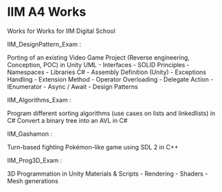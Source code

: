 # IIM A4 Works
Works for Works for IIM Digital School 

IIM_DesignPattern_Exam : 

Porting of an existing Video Game Project (Reverse engineering, Conception, POC) in Unity
UML - Interfaces - SOLID Principles - Namespaces - Libraries C# - Assembly Definition (Unity) - Exceptions Handling - Extension Method - Operator Overloading - Delegate Action - IEnumerator - Async / Await - Design Patterns


IIM_Algorithms_Exam : 

Program different sorting algorithms (use cases on lists and linkedlists) in C#
Convert a binary tree into an AVL in C#

IIM_Gashamon : 

Turn-based fighting Pokémon-like game using SDL 2 in C++ 

IIM_Prog3D_Exam : 

3D Programmation in Unity
Materials & Scripts - Rendering - Shaders - Mesh generations
